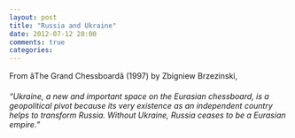 ```yaml
---
layout: post
title: "Russia and Ukraine"
date: 2012-07-12 20:00
comments: true
categories: 
---
```


From âThe Grand Chessboardâ (1997) by Zbigniew Brzezinski,


*“Ukraine, a new and important space on the Eurasian chessboard, is a geopolitical pivot because its very existence as an independent country helps to transform Russia. Without Ukraine, Russia ceases to be a Eurasian empire.”*

